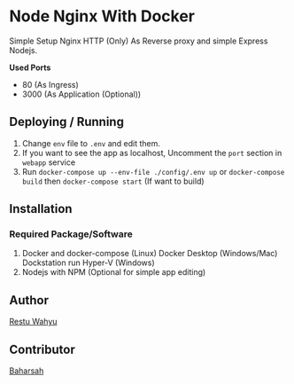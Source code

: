 # Node Nginx With Docker

Simple Setup Nginx HTTP (Only) As Reverse proxy and simple Express Nodejs.

**Used Ports**
 - 80 (As Ingress)
 - 3000 (As Application (Optional))

## Deploying / Running
1. Change `env` file to `.env` and edit them.
2. If you want to see the app as localhost, Uncomment the `port` section in `webapp` service
3. Run `docker-compose up --env-file ./config/.env up` or `docker-compose build` then `docker-compose start` (If want to build)


## Installation

### Required Package/Software

1. Docker and docker-compose (Linux) Docker Desktop (Windows/Mac) Dockstation run Hyper-V (Windows)
2. Nodejs with NPM (Optional for simple app editing)

## Author 

[Restu Wahyu](https://github.com/restuwahyu13)

## Contributor

[Baharsah](https://github.com/baharsah)